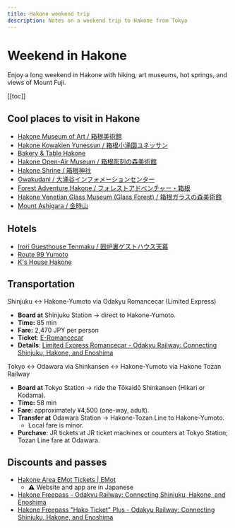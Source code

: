 ```yaml
---
title: Hakone weekend trip
description: Notes on a weekend trip to Hakone from Tokyo
---
```


# Weekend in Hakone

Enjoy a long weekend in Hakone with hiking, art museums, hot springs, and views of Mount Fuji.

[[toc]]


## Cool places to visit in Hakone

* [Hakone Museum of Art / 箱根美術館][hakone-museum]
* [Hakone Kowakien Yunessun / 箱根小涌園ユネッサン][kowakien-yunessun]
* [Bakery & Table Hakone][bakery-table]
* [Hakone Open-Air Museum / 箱根彫刻の森美術館][open-air-museum]
* [Hakone Shrine / 箱根神社][hakone-shrine]
* [Owakudani / 大涌谷インフォメーションセンター][owakudani-center]
* [Forest Adventure Hakone / フォレストアドベンチャー・箱根][forest-adventure]
* [Hakone Venetian Glass Museum (Glass Forest) / 箱根ガラスの森美術館][glass-museum]
* [Mount Ashigara / 金時山][mount-ashigara]


## Hotels

* [Irori Guesthouse Tenmaku / 囲炉裏ゲストハウス天幕][irori-guesthouse]
* [Route 99 Yumoto][route99-yumoto]
* [K's House Hakone][ks-house]


## Transportation

Shinjuku <-> Hakone-Yumoto via  Odakyu Romancecar (Limited Express)
* **Board at** Shinjuku Station → direct to Hakone-Yumoto.  
* **Time:** 85 min
* **Fare:** 2,470 JPY per person
* **Ticket**: [E-Romancecar][e-romancecar]
* **Details**: [Limited Express Romancecar - Odakyu Railway: Connecting Shinjuku, Hakone, and Enoshima][romancecar-details]

Tokyo <-> Odawara via Shinkansen <-> Hakone-Yumoto via Hakone Tozan Railway
* **Board at** Tokyo Station → ride the Tōkaidō Shinkansen (Hikari or Kodama).  
* **Time:** 58 min
* **Fare**: approximately ¥4,500 (one-way, adult).  
* **Transfer at** Odawara Station → Hakone-Tozan Line to Hakone-Yumoto.  
  * Local fare is minor.  
* **Purchase**: JR tickets at JR ticket machines or counters at Tokyo Station; Tozan Line fare at Odawara.


## Discounts and passes

* [Hakone Area EMot Tickets | EMot][emot-tickets]
  * ⚠️ Website and app are in Japanese
* [Hakone Freepass - Odakyu Railway: Connecting Shinjuku, Hakone, and Enoshima][hakone-freepass]
* [Hakone Freepass "Hako Ticket" Plus - Odakyu Railway: Connecting Shinjuku, Hakone, and Enoshima][hako-ticket-plus]

[hakone-museum]: https://maps.app.goo.gl/y1ftJY5RWarcMh4DA
[bakery-table]: https://maps.app.goo.gl/Jpu1oRvsixf68XBj8
[hakone-shrine]: https://maps.app.goo.gl/o9sXV4hX8zM5xn6KA
[owakudani-center]: https://maps.app.goo.gl/KxVNvxnD4z5wnhL7A
[forest-adventure]: https://maps.app.goo.gl/5KKhrhD1EBZhjN4c7
[ks-house]: https://maps.app.goo.gl/dxzgGH4t1E3cBfBE9
[glass-museum]: https://maps.app.goo.gl/GnaitfkFGCeirGbD9
[mount-ashigara]: https://maps.app.goo.gl/isU38ivdkzr1urNh8
[irori-guesthouse]: https://maps.app.goo.gl/cyLU5bmVYWc63UEK6
[kowakien-yunessun]: https://maps.app.goo.gl/fn7v8DrqcpeAzWgD7
[route99-yumoto]: https://maps.app.goo.gl/z83FA3TusVrfgXCo8
[open-air-museum]: https://maps.app.goo.gl/N34dPJXeGgJzsPBV6  

[e-romancecar]: https://www.web-odakyu.com/e-romancecar/?language=en
[romancecar-details]: https://www.odakyu.jp/english/romancecar/
[emot-tickets]: https://www.emot.jp/hakonearea_lp.html
[hakone-freepass]: https://www.odakyu.jp/english/passes/hakone/
[hako-ticket-plus]: https://www.odakyu.jp/english/passes/hakoneticket_plus/
